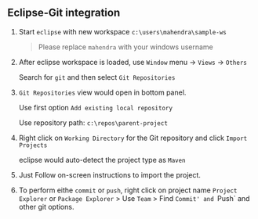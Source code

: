 ## Eclipse-Git integration

1.  Start `eclipse` with new workspace `c:\users\mahendra\sample-ws`
    > Please replace `mahendra` with your windows username

2.  After eclipse workspace is loaded, use `Window` menu -> `Views` -> `Others`

    Search for `git` and then select `Git Repositories`

3.  `Git Repositories` view would open in bottom panel. 

    Use first option `Add existing local repository`

    Use repository path: `c:\repos\parent-project`

3.  Right click on `Working Directory` for the Git repository and click `Import Projects`

    eclipse would auto-detect the project type as `Maven`

4.  Just Follow on-screen instructions to import the project.

5.  To perform eithe `commit` or `push`, right click on project name `Project Explorer` or `Package Explorer` > Use `Team` > Find `Commit' and `Push` and other git options.



